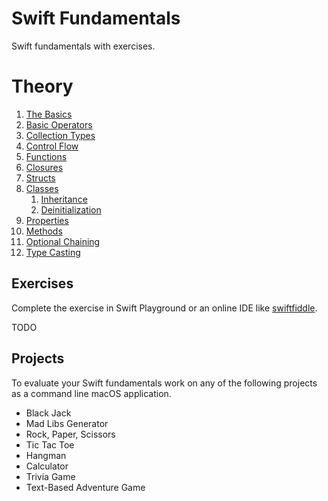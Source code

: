 # Swift Fundamentals

Swift fundamentals with exercises.

# Theory

1. [The Basics](https://github.com/geoter/Swift-Fundamentals/blob/main/theory/1.%20The%20Basics.md)
2. [Basic Operators](https://github.com/geoter/Swift-Fundamentals/blob/main/theory/2.%20Basic%20Operators.md)
3. [Collection Types](https://github.com/geoter/Swift-Fundamentals/blob/main/theory/4.%20Collection%20Types.md) 
4. [Control Flow](https://github.com/geoter/Swift-Fundamentals/blob/main/theory/5.%20Control%20Flow.md)
5. [Functions](https://github.com/geoter/Swift-Fundamentals/blob/main/theory/6.%20Functions.md)
6. [Closures](https://github.com/geoter/Swift-Fundamentals/blob/main/theory/7.%20Closures.md)
7. [Structs](https://github.com/geoter/Swift-Fundamentals/blob/main/theory/7.%20Structs.md)
8. [Classes](https://github.com/geoter/Swift-Fundamentals/blob/main/theory/8.%20Classes.md)
    1. [Inheritance](https://github.com/geoter/Swift-Fundamentals/blob/main/theory/11.%20Inheritance.md)
    2. [Deinitialization](https://github.com/geoter/Swift-Fundamentals/blob/main/theory/12.%20Deinitialization.md)
9. [Properties](https://github.com/geoter/Swift-Fundamentals/blob/main/theory/9.%20Properties.md)
10. [Methods](https://github.com/geoter/Swift-Fundamentals/blob/main/theory/10.%20Methods.md)
11. [Optional Chaining](https://github.com/geoter/Swift-Fundamentals/blob/main/theory/13.%20Optional%20Chaining.md)
12. [Type Casting](https://github.com/geoter/Swift-Fundamentals/blob/main/theory/15.%20Type%20Casting.md)


## Exercises

Complete the exercise in Swift Playground or an online IDE like [swiftfiddle](https://swiftfiddle.com). 

TODO


## Projects 

To evaluate your Swift fundamentals work on any of the following projects as a command line macOS application. 

* Black Jack 
* Mad Libs Generator
* Rock, Paper, Scissors
* Tic Tac Toe 
* Hangman 
* Calculator
* Trivia Game
* Text-Based Adventure Game
